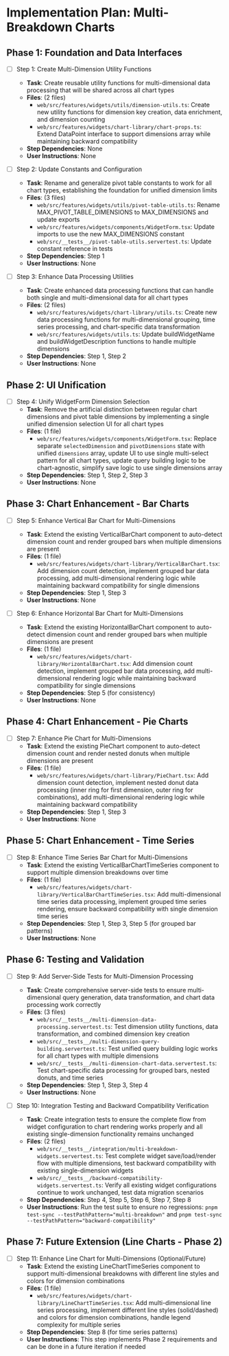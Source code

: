 # Implementation Plan: Multi-Breakdown Charts

## Phase 1: Foundation and Data Interfaces

- [ ] Step 1: Create Multi-Dimension Utility Functions
  - **Task**: Create reusable utility functions for multi-dimensional data processing that will be shared across all chart types
  - **Files**: (2 files)
    - `web/src/features/widgets/utils/dimension-utils.ts`: Create new utility functions for dimension key creation, data enrichment, and dimension counting
    - `web/src/features/widgets/chart-library/chart-props.ts`: Extend DataPoint interface to support dimensions array while maintaining backward compatibility
  - **Step Dependencies**: None
  - **User Instructions**: None

- [ ] Step 2: Update Constants and Configuration
  - **Task**: Rename and generalize pivot table constants to work for all chart types, establishing the foundation for unified dimension limits
  - **Files**: (3 files)
    - `web/src/features/widgets/utils/pivot-table-utils.ts`: Rename MAX_PIVOT_TABLE_DIMENSIONS to MAX_DIMENSIONS and update exports
    - `web/src/features/widgets/components/WidgetForm.tsx`: Update imports to use the new MAX_DIMENSIONS constant
    - `web/src/__tests__/pivot-table-utils.servertest.ts`: Update constant reference in tests
  - **Step Dependencies**: Step 1
  - **User Instructions**: None

- [ ] Step 3: Enhance Data Processing Utilities
  - **Task**: Create enhanced data processing functions that can handle both single and multi-dimensional data for all chart types
  - **Files**: (2 files)
    - `web/src/features/widgets/chart-library/utils.ts`: Create new data processing functions for multi-dimensional grouping, time series processing, and chart-specific data transformation
    - `web/src/features/widgets/utils.ts`: Update buildWidgetName and buildWidgetDescription functions to handle multiple dimensions
  - **Step Dependencies**: Step 1, Step 2
  - **User Instructions**: None

## Phase 2: UI Unification

- [ ] Step 4: Unify WidgetForm Dimension Selection
  - **Task**: Remove the artificial distinction between regular chart dimensions and pivot table dimensions by implementing a single unified dimension selection UI for all chart types
  - **Files**: (1 file)
    - `web/src/features/widgets/components/WidgetForm.tsx`: Replace separate `selectedDimension` and `pivotDimensions` state with unified `dimensions` array, update UI to use single multi-select pattern for all chart types, update query building logic to be chart-agnostic, simplify save logic to use single dimensions array
  - **Step Dependencies**: Step 1, Step 2, Step 3
  - **User Instructions**: None

## Phase 3: Chart Enhancement - Bar Charts

- [ ] Step 5: Enhance Vertical Bar Chart for Multi-Dimensions
  - **Task**: Extend the existing VerticalBarChart component to auto-detect dimension count and render grouped bars when multiple dimensions are present
  - **Files**: (1 file)
    - `web/src/features/widgets/chart-library/VerticalBarChart.tsx`: Add dimension count detection, implement grouped bar data processing, add multi-dimensional rendering logic while maintaining backward compatibility for single dimensions
  - **Step Dependencies**: Step 1, Step 3
  - **User Instructions**: None

- [ ] Step 6: Enhance Horizontal Bar Chart for Multi-Dimensions
  - **Task**: Extend the existing HorizontalBarChart component to auto-detect dimension count and render grouped bars when multiple dimensions are present
  - **Files**: (1 file)
    - `web/src/features/widgets/chart-library/HorizontalBarChart.tsx`: Add dimension count detection, implement grouped bar data processing, add multi-dimensional rendering logic while maintaining backward compatibility for single dimensions
  - **Step Dependencies**: Step 5 (for consistency)
  - **User Instructions**: None

## Phase 4: Chart Enhancement - Pie Charts

- [ ] Step 7: Enhance Pie Chart for Multi-Dimensions
  - **Task**: Extend the existing PieChart component to auto-detect dimension count and render nested donuts when multiple dimensions are present
  - **Files**: (1 file)
    - `web/src/features/widgets/chart-library/PieChart.tsx`: Add dimension count detection, implement nested donut data processing (inner ring for first dimension, outer ring for combinations), add multi-dimensional rendering logic while maintaining backward compatibility
  - **Step Dependencies**: Step 1, Step 3
  - **User Instructions**: None

## Phase 5: Chart Enhancement - Time Series

- [ ] Step 8: Enhance Time Series Bar Chart for Multi-Dimensions
  - **Task**: Extend the existing VerticalBarChartTimeSeries component to support multiple dimension breakdowns over time
  - **Files**: (1 file)
    - `web/src/features/widgets/chart-library/VerticalBarChartTimeSeries.tsx`: Add multi-dimensional time series data processing, implement grouped time series rendering, ensure backward compatibility with single dimension time series
  - **Step Dependencies**: Step 1, Step 3, Step 5 (for grouped bar patterns)
  - **User Instructions**: None

## Phase 6: Testing and Validation

- [ ] Step 9: Add Server-Side Tests for Multi-Dimension Processing
  - **Task**: Create comprehensive server-side tests to ensure multi-dimensional query generation, data transformation, and chart data processing work correctly
  - **Files**: (3 files)
    - `web/src/__tests__/multi-dimension-data-processing.servertest.ts`: Test dimension utility functions, data transformation, and combined dimension key creation
    - `web/src/__tests__/multi-dimension-query-building.servertest.ts`: Test unified query building logic works for all chart types with multiple dimensions
    - `web/src/__tests__/multi-dimension-chart-data.servertest.ts`: Test chart-specific data processing for grouped bars, nested donuts, and time series
  - **Step Dependencies**: Step 1, Step 3, Step 4
  - **User Instructions**: None

- [ ] Step 10: Integration Testing and Backward Compatibility Verification
  - **Task**: Create integration tests to ensure the complete flow from widget configuration to chart rendering works properly and all existing single-dimension functionality remains unchanged
  - **Files**: (2 files)
    - `web/src/__tests__/integration/multi-breakdown-widgets.servertest.ts`: Test complete widget save/load/render flow with multiple dimensions, test backward compatibility with existing single-dimension widgets
    - `web/src/__tests__/backward-compatibility-widgets.servertest.ts`: Verify all existing widget configurations continue to work unchanged, test data migration scenarios
  - **Step Dependencies**: Step 4, Step 5, Step 6, Step 7, Step 8
  - **User Instructions**: Run the test suite to ensure no regressions: `pnpm test-sync --testPathPattern="multi-breakdown"` and `pnpm test-sync --testPathPattern="backward-compatibility"`

## Phase 7: Future Extension (Line Charts - Phase 2)

- [ ] Step 11: Enhance Line Chart for Multi-Dimensions (Optional/Future)
  - **Task**: Extend the existing LineChartTimeSeries component to support multi-dimensional breakdowns with different line styles and colors for dimension combinations
  - **Files**: (1 file)
    - `web/src/features/widgets/chart-library/LineChartTimeSeries.tsx`: Add multi-dimensional line series processing, implement different line styles (solid/dashed) and colors for dimension combinations, handle legend complexity for multiple series
  - **Step Dependencies**: Step 8 (for time series patterns)
  - **User Instructions**: This step implements Phase 2 requirements and can be done in a future iteration if needed
